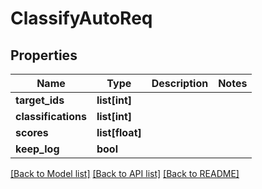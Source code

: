 # ClassifyAutoReq


## Properties
Name | Type | Description | Notes
------------ | ------------- | ------------- | -------------
**target_ids** | **list[int]** |  | 
**classifications** | **list[int]** |  | 
**scores** | **list[float]** |  | 
**keep_log** | **bool** |  | 

[[Back to Model list]](../README.md#documentation-for-models) [[Back to API list]](../README.md#documentation-for-api-endpoints) [[Back to README]](../README.md)


